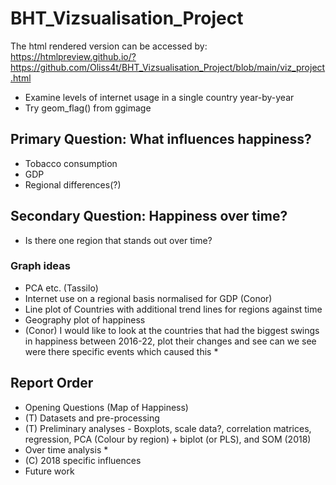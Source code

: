 # BHT_Vizsualisation_Project

The html rendered version can be accessed by: https://htmlpreview.github.io/?https://github.com/Oliss4t/BHT_Vizsualisation_Project/blob/main/viz_project.html

- Examine levels of internet usage in a single country year-by-year
- Try geom_flag() from ggimage

## Primary Question: What influences happiness?
- Tobacco consumption
- GDP
- Regional differences(?)

## Secondary Question: Happiness over time?
- Is there one region that stands out over time?

### Graph ideas
- PCA etc. (Tassilo)
- Internet use on a regional basis normalised for GDP (Conor)
- Line plot of Countries with additional trend lines for regions against time
- Geography plot of happiness
- (Conor) I would like to look at the countries that had the biggest swings in happiness between 2016-22, plot their changes and see can we see were there specific events which caused this *

## Report Order
- Opening Questions (Map of Happiness)
- (T) Datasets and pre-processing
- (T) Preliminary analyses - Boxplots, scale data?, correlation matrices, regression, PCA (Colour by region) + biplot (or PLS), and SOM (2018) 
- Over time analysis *
- (C) 2018 specific influences
- Future work

